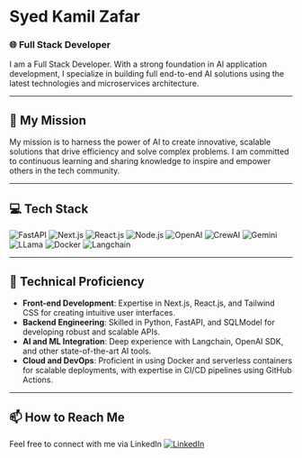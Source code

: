 # Syed Kamil Zafar 

### 🌐 Full Stack Developer

I am a Full Stack Developer. With a strong foundation in AI application development, I specialize in building full end-to-end AI solutions using the latest technologies and microservices architecture.

---

## 🎯 My Mission

My mission is to harness the power of AI to create innovative, scalable solutions that drive efficiency and solve complex problems. I am committed to continuous learning and sharing knowledge to inspire and empower others in the tech community.

---

## 💻 Tech Stack

![FastAPI](https://img.shields.io/badge/-FastAPI-blue?style=flat&logo=fastapi&logoColor=white)  ![Next.js](https://img.shields.io/badge/-Next.js-black?style=flat&logo=next.js&logoColor=white)  ![React.js](https://img.shields.io/badge/-React.js-blue?style=flat&logo=react&logoColor=white)  ![Node.js](https://img.shields.io/badge/-Node.js-green?style=flat&logo=node.js&logoColor=white)  ![OpenAI](https://img.shields.io/badge/-OpenAI-1B1F23?style=flat&logo=openai&logoColor=white)  ![CrewAI](https://img.shields.io/badge/-CrewAI-FF6F00?style=flat&logo=crewai&logoColor=white)  ![Gemini](https://img.shields.io/badge/-Gemini-FFD700?style=flat&logo=gemini&logoColor=white)  ![LLama](https://img.shields.io/badge/-LLama-FF69B4?style=flat&logo=llama&logoColor=white)  ![Docker](https://img.shields.io/badge/-Docker-2496ED?style=flat&logo=docker&logoColor=white)  ![Langchain](https://img.shields.io/badge/-Langchain-FFA500?style=flat&amp;logo=langchain&amp;logoColor=white)

---

## 🔧 Technical Proficiency

- **Front-end Development**: Expertise in Next.js, React.js, and Tailwind CSS for creating intuitive user interfaces.
- **Backend Engineering**: Skilled in Python, FastAPI, and SQLModel for developing robust and scalable APIs.
- **AI and ML Integration**: Deep experience with Langchain, OpenAI SDK, and other state-of-the-art AI tools.
- **Cloud and DevOps**: Proficient in using Docker and serverless containers for scalable deployments, with expertise in CI/CD pipelines using GitHub Actions.

---

## 📫 How to Reach Me 

Feel free to connect with me via LinkedIn [![LinkedIn](https://img.shields.io/badge/-LinkedIn-blue?style=flat&logo=Linkedin&logoColor=white)](https://www.linkedin.com/in/kamil-zafar)
